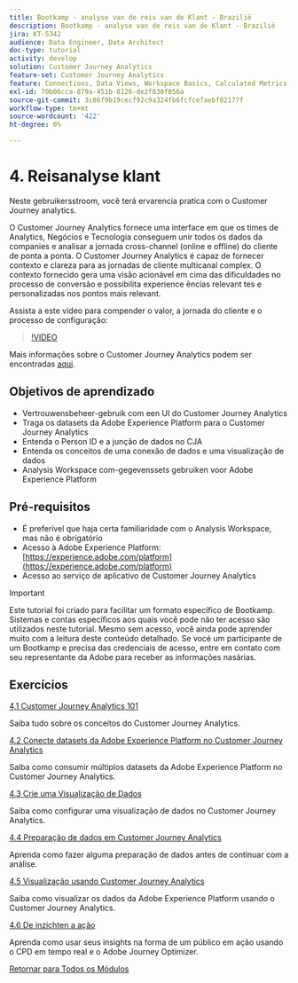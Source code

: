 ```yaml
---
title: Bootkamp - analyse van de reis van de Klant - Brazilië
description: Bootkamp - analyse van de reis van de Klant - Brazilië
jira: KT-5342
audience: Data Engineer, Data Architect
doc-type: tutorial
activity: develop
solution: Customer Journey Analytics
feature-set: Customer Journey Analytics
feature: Connections, Data Views, Workspace Basics, Calculated Metrics, Visualizations, Audiences
exl-id: 70b06cca-879a-451b-8126-de2f830f056a
source-git-commit: 3c86f9b19cecf92c9a324fb6fcfcefaebf82177f
workflow-type: tm+mt
source-wordcount: '422'
ht-degree: 0%

---
```


# 4. Reisanalyse klant

Neste gebruikersstroom, você terá ervarencia pratica com o Customer Journey analytics.

O Customer Journey Analytics fornece uma interface em que os times de Analytics, Negócios e Tecnologia conseguem unir todos os dados da companies e analisar a jornada cross-channel (online e offline) do cliente de ponta a ponta. O Customer Journey Analytics é capaz de fornecer contexto e clareza para as jornadas de cliente multicanal complex. O contexto fornecido gera uma visão acionável em cima das dificuldades no processo de conversão e possibilita experience ências relevant tes e personalizadas nos pontos mais relevant.

Assista a este vídeo para compender o valor, a jornada do cliente e o processo de configuração:

>[!VIDEO](https://video.tv.adobe.com/v/327188?quality=12&learn=on)

Mais informações sobre o Customer Journey Analytics podem ser encontradas [aqui](https://spark.adobe.com/page/t62eiRu9l6iWJ/).

## Objetivos de aprendizado

- Vertrouwensbeheer-gebruik com een UI do Customer Journey Analytics
- Traga os datasets da Adobe Experience Platform para o Customer Journey Analytics
- Entenda o Person ID e a junção de dados no CJA
- Entenda os conceitos de uma conexão de dados e uma visualização de dados
- Analysis Workspace com-gegevenssets gebruiken voor Adobe Experience Platform

## Pré-requisitos

- É preferível que haja certa familiaridade com o Analysis Workspace, mas não é obrigatório
- Acesso à Adobe Experience Platform: [https://experience.adobe.com/platform](https://experience.adobe.com/platform)
- Acesso ao serviço de aplicativo de Customer Journey Analytics

>[!IMPORTANT]
>
>Este tutorial foi criado para facilitar um formato específico de Bootkamp. Sistemas e contas específicos aos quais você pode não ter acesso são utilizados neste tutorial. Mesmo sem acesso, você ainda pode aprender muito com a leitura deste conteúdo detalhado. Se vocé um participante de um Bootkamp e precisa das credenciais de acesso, entre em contato com seu representante da Adobe para receber as informações nasárias.

## Exercícios

[4,1 Customer Journey Analytics 101](./ex1.md)

Saiba tudo sobre os conceitos do Customer Journey Analytics.

[4.2 Conecte datasets da Adobe Experience Platform no Customer Journey Analytics](./ex2.md)

Saiba como consumir múltiplos datasets da Adobe Experience Platform no Customer Journey Analytics.

[4.3 Crie uma Visualização de Dados](./ex3.md)

Saiba como configurar uma visualização de dados no Customer Journey Analytics.

[4.4 Preparação de dados em Customer Journey Analytics](./ex4.md)

Aprenda como fazer alguma preparação de dados antes de continuar com a análise.

[4.5 Visualização usando Customer Journey Analytics](./ex5.md)

Saiba como visualizar os dados da Adobe Experience Platform usando o Customer Journey Analytics.

[4.6 De inzichten a ação](./ex6.md)

Aprenda como usar seus insights na forma de um público em ação usando o CPD em tempo real e o Adobe Journey Optimizer.

[Retornar para Todos os Módulos](../../overview.md)
